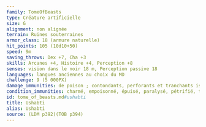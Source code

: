 ```yaml
---
family: TomeOfBeasts
type: Créature artificielle
size: G
alignment: non alignée
terrain: Ruines souterraines
armor_class: 18 (armure naturelle)
hit_points: 105 (10d10+50)
speed: 9m
saving_throws: Dex +7, Cha +3
skills: Arcanes +4, Histoire +4, Perception +8
senses: vision dans le noir 18 m, Perception passive 18
languages: langues anciennes au choix du MD
challenge: 9 (5 000PX)
damage_immunities: de poison ; contondants, perforants et tranchants issus d'armes non magiques
condition_immunities: charmé, empoisonné, épuisé, paralysé, pétrifié, terrorisé
id: tome_of_beasts.md#ushabti
title: Ushabti
alias: Ushabti
source: (LDM p392)(TOB p394)
---
```


